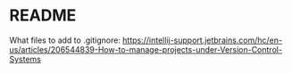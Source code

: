 # README

What files to add to .gitignore:
https://intellij-support.jetbrains.com/hc/en-us/articles/206544839-How-to-manage-projects-under-Version-Control-Systems 